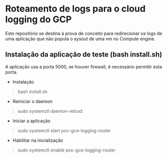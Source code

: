 # Roteamento de logs para o cloud logging do GCP
Este repositório se destina à prova de conceito para redirecionar
os logs de uma aplicação que não popula o sysout de uma vm no Compute engine.


## Instalação da aplicação de teste (bash install.sh)
A aplicação usa a porta 5000, se houver firewall, é necessário permitir esta porta.

- Instalação
> bash install.sh

- Reiniciar o daemon
> sudo systemctl daemon-reload

- Iniciar a aplicação
> sudo systemctl start poc-gce-logging-router

- Habilitar na inicialização
> sudo systemctl enable poc-gce-logging-router

